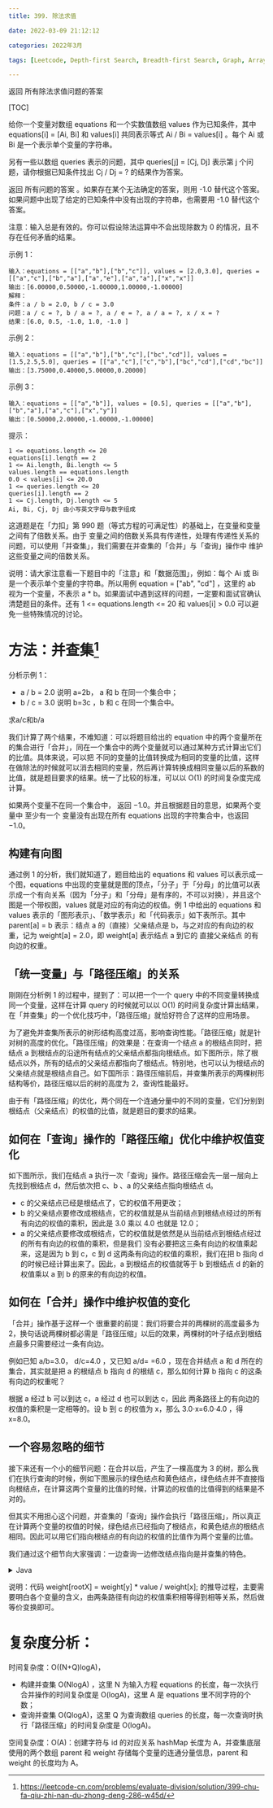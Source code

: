 ```yaml
---
title: 399. 除法求值

date: 2022-03-09 21:12:12  

categories: 2022年3月

tags: [Leetcode, Depth-first Search, Breadth-first Search, Graph, Array, Union Find, 最短路]

---
```


返回 所有除法求值问题的答案

<!-- more -->

[TOC]


给你一个变量对数组 equations 和一个实数值数组 values 作为已知条件，其中 equations[i] = [Ai, Bi] 和 values[i] 共同表示等式 Ai / Bi = values[i] 。每个 Ai 或 Bi 是一个表示单个变量的字符串。

另有一些以数组 queries 表示的问题，其中 queries[j] = [Cj, Dj] 表示第 j 个问题，请你根据已知条件找出 Cj / Dj = ? 的结果作为答案。

返回 所有问题的答案 。如果存在某个无法确定的答案，则用 -1.0 替代这个答案。如果问题中出现了给定的已知条件中没有出现的字符串，也需要用 -1.0 替代这个答案。

注意：输入总是有效的。你可以假设除法运算中不会出现除数为 0 的情况，且不存在任何矛盾的结果。



示例 1：

    输入：equations = [["a","b"],["b","c"]], values = [2.0,3.0], queries = [["a","c"],["b","a"],["a","e"],["a","a"],["x","x"]]
    输出：[6.00000,0.50000,-1.00000,1.00000,-1.00000]
    解释：
    条件：a / b = 2.0, b / c = 3.0
    问题：a / c = ?, b / a = ?, a / e = ?, a / a = ?, x / x = ?
    结果：[6.0, 0.5, -1.0, 1.0, -1.0 ]

示例 2：

    输入：equations = [["a","b"],["b","c"],["bc","cd"]], values = [1.5,2.5,5.0], queries = [["a","c"],["c","b"],["bc","cd"],["cd","bc"]]
    输出：[3.75000,0.40000,5.00000,0.20000]
示例 3：

    输入：equations = [["a","b"]], values = [0.5], queries = [["a","b"],["b","a"],["a","c"],["x","y"]]
    输出：[0.50000,2.00000,-1.00000,-1.00000]


提示：

    1 <= equations.length <= 20
    equations[i].length == 2
    1 <= Ai.length, Bi.length <= 5
    values.length == equations.length
    0.0 < values[i] <= 20.0
    1 <= queries.length <= 20
    queries[i].length == 2
    1 <= Cj.length, Dj.length <= 5
    Ai, Bi, Cj, Dj 由小写英文字母与数字组成


这道题是在「力扣」第 990 题（等式方程的可满足性）的基础上，在变量和变量之间有了倍数关系。由于 变量之间的倍数关系具有传递性，处理有传递性关系的问题，可以使用「并查集」，我们需要在并查集的「合并」与「查询」操作中 维护这些变量之间的倍数关系。

说明：请大家注意看一下题目中的「注意」和「数据范围」，例如：每个 Ai 或 Bi 是一个表示单个变量的字符串。所以用例 equation = ["ab", "cd"] ，这里的 ab 视为一个变量，不表示 a * b。如果面试中遇到这样的问题，一定要和面试官确认清楚题目的条件。还有 1 <= equations.length <= 20 和 values[i] > 0.0 可以避免一些特殊情况的讨论。

# 方法：并查集[^1]
分析示例 1：

- a / b = 2.0 说明 a=2b， a 和 b 在同一个集合中；
- b / c = 3.0 说明 b=3c ，b 和 c 在同一个集合中。

求a/c和b/a

我们计算了两个结果，不难知道：可以将题目给出的 equation 中的两个变量所在的集合进行「合并」，同在一个集合中的两个变量就可以通过某种方式计算出它们的比值。具体来说，可以把 不同的变量的比值转换成为相同的变量的比值，这样在做除法的时候就可以消去相同的变量，然后再计算转换成相同变量以后的系数的比值，就是题目要求的结果。统一了比较的标准，可以以 O(1) 的时间复杂度完成计算。

如果两个变量不在同一个集合中， 返回 −1.0。并且根据题目的意思，如果两个变量中 至少有一个 变量没有出现在所有 equations 出现的字符集合中，也返回 −1.0。

## 构建有向图
通过例 1 的分析，我们就知道了，题目给出的 equations 和 values 可以表示成一个图，equations 中出现的变量就是图的顶点，「分子」于「分母」的比值可以表示成一个有向关系（因为「分子」和「分母」是有序的，不可以对换），并且这个图是一个带权图，values 就是对应的有向边的权值。例 1 中给出的 equations 和 values 表示的「图形表示」、「数学表示」和「代码表示」如下表所示。其中 parent[a] = b 表示：结点 a 的（直接）父亲结点是 b，与之对应的有向边的权重，记为 weight[a] = 2.0，即 weight[a] 表示结点 a 到它的 直接父亲结点 的有向边的权重。

## 「统一变量」与「路径压缩」的关系
刚刚在分析例 1 的过程中，提到了：可以把一个一个 query 中的不同变量转换成 同一个变量，这样在计算 query 的时候就可以以 O(1) 的时间复杂度计算出结果，在「并查集」的一个优化技巧中，「路径压缩」就恰好符合了这样的应用场景。

为了避免并查集所表示的树形结构高度过高，影响查询性能。「路径压缩」就是针对树的高度的优化。「路径压缩」的效果是：在查询一个结点 a 的根结点同时，把结点 a 到根结点的沿途所有结点的父亲结点都指向根结点。如下图所示，除了根结点以外，所有的结点的父亲结点都指向了根结点。特别地，也可以认为根结点的父亲结点就是根结点自己。如下国所示：路径压缩前后，并查集所表示的两棵树形结构等价，路径压缩以后的树的高度为 2，查询性能最好。


由于有「路径压缩」的优化，两个同在一个连通分量中的不同的变量，它们分别到根结点（父亲结点）的权值的比值，就是题目的要求的结果。

## 如何在「查询」操作的「路径压缩」优化中维护权值变化
如下图所示，我们在结点 a 执行一次「查询」操作。路径压缩会先一层一层向上先找到根结点 d，然后依次把 c、b 、a 的父亲结点指向根结点 d。

- c 的父亲结点已经是根结点了，它的权值不用更改；
- b 的父亲结点要修改成根结点，它的权值就是从当前结点到根结点经过的所有有向边的权值的乘积，因此是 3.0 乘以 4.0 也就是 12.0；
- a 的父亲结点要修改成根结点，它的权值就是依然是从当前结点到根结点经过的所有有向边的权值的乘积，但是我们 没有必要把这三条有向边的权值乘起来，这是因为 b 到 c，c 到 d 这两条有向边的权值的乘积，我们在把 b 指向 d 的时候已经计算出来了。因此，a 到根结点的权值就等于 b 到根结点 d 的新的权值乘以 a 到 b 的原来的有向边的权值。

## 如何在「合并」操作中维护权值的变化

 「合并」操作基于这样一个 很重要的前提：我们将要合并的两棵树的高度最多为 2，换句话说两棵树都必需是「路径压缩」以后的效果，两棵树的叶子结点到根结点最多只需要经过一条有向边。

例如已知  a/b=3.0， d/c=4.0 ，又已知  a/d= =6.0 ，现在合并结点 a 和 d 所在的集合，其实就是把 a 的根结点 b 指向 d 的根结 c，那么如何计算 b 指向 c 的这条有向边的权重呢？

根据 a 经过 b 可以到达 c，a 经过 d 也可以到达 c，因此 两条路径上的有向边的权值的乘积是一定相等的。设 b 到 c 的权值为 x，那么 3.0⋅x=6.0⋅4.0 ，得 x=8.0。

## 一个容易忽略的细节
接下来还有一个小的细节问题：在合并以后，产生了一棵高度为 3 的树，那么我们在执行查询的时候，例如下图展示的绿色结点和黄色结点，绿色结点并不直接指向根结点，在计算这两个变量的比值的时候，计算边的权值的比值得到的结果是不对的。

但其实不用担心这个问题，并查集的「查询」操作会执行「路径压缩」，所以真正在计算两个变量的权值的时候，绿色结点已经指向了根结点，和黄色结点的根结点相同。因此可以用它们指向根结点的有向边的权值的比值作为两个变量的比值。

我们通过这个细节向大家强调：一边查询一边修改结点指向是并查集的特色。


<details>
    <summary>Java</summary>
    
```
import java.util.HashMap;
import java.util.List;
import java.util.Map;

public class Solution {

    public double[] calcEquation(List<List<String>> equations, double[] values, List<List<String>> queries) {
        int equationsSize = equations.size();

        UnionFind unionFind = new UnionFind(2 * equationsSize);
        // 第 1 步：预处理，将变量的值与 id 进行映射，使得并查集的底层使用数组实现，方便编码
        Map<String, Integer> hashMap = new HashMap<>(2 * equationsSize);
        int id = 0;
        for (int i = 0; i < equationsSize; i++) {
            List<String> equation = equations.get(i);
            String var1 = equation.get(0);
            String var2 = equation.get(1);

            if (!hashMap.containsKey(var1)) {
                hashMap.put(var1, id);
                id++;
            }
            if (!hashMap.containsKey(var2)) {
                hashMap.put(var2, id);
                id++;
            }
            unionFind.union(hashMap.get(var1), hashMap.get(var2), values[i]);
        }

        // 第 2 步：做查询
        int queriesSize = queries.size();
        double[] res = new double[queriesSize];
        for (int i = 0; i < queriesSize; i++) {
            String var1 = queries.get(i).get(0);
            String var2 = queries.get(i).get(1);

            Integer id1 = hashMap.get(var1);
            Integer id2 = hashMap.get(var2);

            if (id1 == null || id2 == null) {
                res[i] = -1.0d;
            } else {
                res[i] = unionFind.isConnected(id1, id2);
            }
        }
        return res;
    }

    private class UnionFind {

        private int[] parent;

        /**
         * 指向的父结点的权值
         */
        private double[] weight;


        public UnionFind(int n) {
            this.parent = new int[n];
            this.weight = new double[n];
            for (int i = 0; i < n; i++) {
                parent[i] = i;
                weight[i] = 1.0d;
            }
        }

        public void union(int x, int y, double value) {
            int rootX = find(x);
            int rootY = find(y);
            if (rootX == rootY) {
                return;
            }

            parent[rootX] = rootY;
          	// 关系式的推导请见「参考代码」下方的示意图
            weight[rootX] = weight[y] * value / weight[x];
        }

        /**
         * 路径压缩
         *
         * @param x
         * @return 根结点的 id
         */
        public int find(int x) {
            if (x != parent[x]) {
                int origin = parent[x];
                parent[x] = find(parent[x]);
                weight[x] *= weight[origin];
            }
            return parent[x];
        }

        public double isConnected(int x, int y) {
            int rootX = find(x);
            int rootY = find(y);
            if (rootX == rootY) {
                return weight[x] / weight[y];
            } else {
                return -1.0d;
            }
        }
    }
}

```
</details>


说明：代码 weight[rootX] = weight[y] * value / weight[x]; 的推导过程，主要需要明白各个变量的含义，由两条路径有向边的权值乘积相等得到相等关系，然后做等价变换即可。

# 复杂度分析：

时间复杂度：O((N+Q)logA)，

- 构建并查集 O(NlogA) ，这里 N 为输入方程 equations 的长度，每一次执行合并操作的时间复杂度是 O(logA)，这里 A 是 equations 里不同字符的个数；
- 查询并查集 O(QlogA)，这里 Q 为查询数组 queries 的长度，每一次查询时执行「路径压缩」的时间复杂度是 O(logA)。

空间复杂度：O(A)：创建字符与 id 的对应关系 hashMap 长度为 A，并查集底层使用的两个数组 parent 和 weight 存储每个变量的连通分量信息，parent 和 weight 的长度均为 A。





[^1]:https://leetcode-cn.com/problems/evaluate-division/solution/399-chu-fa-qiu-zhi-nan-du-zhong-deng-286-w45d/